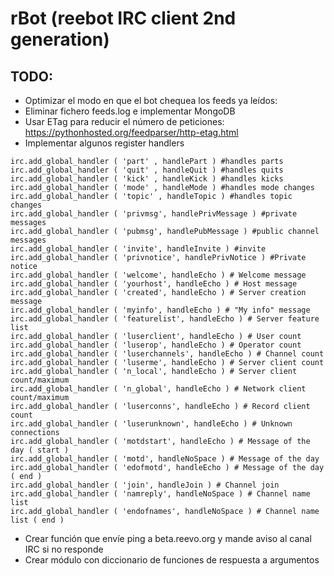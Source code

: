 # rBot (reebot IRC client 2nd generation)

## TODO:
- Optimizar el modo en que el bot chequea los feeds ya leídos:
 - Eliminar fichero feeds.log e implementar MongoDB
 - Usar ETag para reducir el número de peticiones: https://pythonhosted.org/feedparser/http-etag.html
- Implementar algunos register handlers
```
irc.add_global_handler ( 'part' , handlePart ) #handles parts
irc.add_global_handler ( 'quit' , handleQuit ) #handles quits
irc.add_global_handler ( 'kick' , handleKick ) #handles kicks
irc.add_global_handler ( 'mode' , handleMode ) #handles mode changes
irc.add_global_handler ( 'topic' , handleTopic ) #handles topic changes
irc.add_global_handler ( 'privmsg', handlePrivMessage ) #private messages
irc.add_global_handler ( 'pubmsg', handlePubMessage ) #public channel messages
irc.add_global_handler ( 'invite', handleInvite ) #invite
irc.add_global_handler ( 'privnotice', handlePrivNotice ) #Private notice
irc.add_global_handler ( 'welcome', handleEcho ) # Welcome message
irc.add_global_handler ( 'yourhost', handleEcho ) # Host message
irc.add_global_handler ( 'created', handleEcho ) # Server creation message
irc.add_global_handler ( 'myinfo', handleEcho ) # "My info" message
irc.add_global_handler ( 'featurelist', handleEcho ) # Server feature list
irc.add_global_handler ( 'luserclient', handleEcho ) # User count
irc.add_global_handler ( 'luserop', handleEcho ) # Operator count
irc.add_global_handler ( 'luserchannels', handleEcho ) # Channel count
irc.add_global_handler ( 'luserme', handleEcho ) # Server client count
irc.add_global_handler ( 'n_local', handleEcho ) # Server client count/maximum
irc.add_global_handler ( 'n_global', handleEcho ) # Network client count/maximum
irc.add_global_handler ( 'luserconns', handleEcho ) # Record client count
irc.add_global_handler ( 'luserunknown', handleEcho ) # Unknown connections
irc.add_global_handler ( 'motdstart', handleEcho ) # Message of the day ( start )
irc.add_global_handler ( 'motd', handleNoSpace ) # Message of the day
irc.add_global_handler ( 'edofmotd', handleEcho ) # Message of the day ( end )
irc.add_global_handler ( 'join', handleJoin ) # Channel join
irc.add_global_handler ( 'namreply', handleNoSpace ) # Channel name list
irc.add_global_handler ( 'endofnames', handleNoSpace ) # Channel name list ( end )
```
- Crear función que envíe ping a beta.reevo.org y mande aviso al canal IRC si no responde
- Crear módulo con diccionario de funciones de respuesta a argumentos

